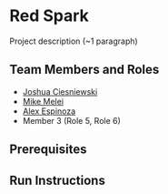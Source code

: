 # Red Spark

Project description (~1 paragraph)

## Team Members and Roles

* [Joshua Ciesniewski](https://github.com/JoshCiesniewski/-CIS350-HW20-Ciesniewski)
* [Mike Melei](https://github.com/mikemel21/CIS-350-HW2-Melei)
* [Alex Espinoza](https://github.com/alexespinoza007/CIS350-HW2-Espinoza)
* Member 3 (Role 5, Role 6)

## Prerequisites

## Run Instructions
